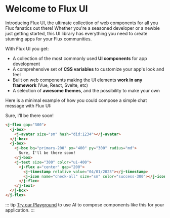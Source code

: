# Welcome to Flux UI

Introducing Flux UI, the ultimate collection of web components for all you Flux fanatics out there! Whether you're a seasoned developer or a newbie just getting started, this UI library has everything you need to create stunning apps for your Flux communities.

With Flux UI you get:

- A collection of the most commonly used **UI components** for app development
- A comprehensive set of **CSS variables** to customize your app's look and feel
- Built on web components making the UI elements **work in any framework** (Vue, React, Svelte, etc)
- A selection of **awesome themes**, and the possibility to make your own

Here is a minimal example of how you could compose a simple chat message with Flux UI:

<j-flex gap="300">
  <j-box>
    <j-avatar size="sm" hash="did:1234"></j-avatar>
  </j-box>
  <j-box>
    <j-box bg="primary-200" px="400" py="300" radius="md">
      Sure, I'll be there soon!
    </j-box>
    <j-text size="300" color="ui-400">
      <j-flex a="center" gap="200">
      <j-timestamp relative value="04/01/2023"></j-timestamp>
      <j-icon name="check-all" size="sm" color="success-300"></j-icon>
      </j-flex>
    </j-text>
  </j-box>
</j-flex>

```html
<j-flex gap="300">
  <j-box>
    <j-avatar size="sm" hash="did:1234"></j-avatar>
  </j-box>
  <j-box>
    <j-box bg="primary-200" px="400" py="300" radius="md">
      Sure, I'll be there soon!
    </j-box>
    <j-text size="300" color="ui-400">
      <j-flex a="center" gap="200">
        <j-timestamp relative value="04/01/2023"></j-timestamp>
        <j-icon name="check-all" size="sm" color="success-300"></j-icon>
      </j-flex>
    </j-text>
  </j-box>
</j-flex>
```

::: tip
[Try our Playground](/playground.html) to use AI to compose components like this for your application.
:::
